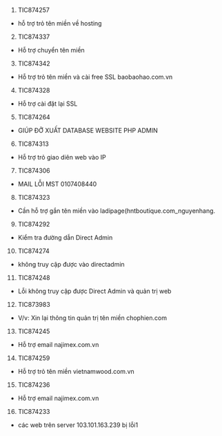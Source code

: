 1. TIC874257
- hỗ trợ trỏ tên miền về hosting
2. TIC874337
- Hỗ trợ chuyển tên miền
3. TIC874342
- Hỗ trợ trỏ tên miền và cài free SSL baobaohao.com.vn
4. TIC874328
- Hỗ trợ cài đặt lại SSL
5. TIC874264
- GIÚP ĐỠ XUẤT DATABASE WEBSITE PHP ADMIN
6. TIC874313
- Hỗ trợ trỏ giao diên web vào IP
7. TIC874306
- MAIL LỖI MST 0107408440
8. TIC874323
- Cần hỗ trợ gắn tên miền vào ladipage(hntboutique.com_nguyenhang.	

9. TIC874292
- Kiểm tra đường dẫn Direct Admin
10.	TIC874274
- không truy cập được vào directadmin
11. TIC874248
- Lỗi không truy cập được Direct Admin và quản trị web
12. TIC873983
- V/v: Xin lại thông tin quản trị tên miền chophien.com
13. TIC874245
- Hỗ trợ email najimex.com.vn
14.	TIC874259
- Hỗ trợ trỏ tên miền vietnamwood.com.vn
15.	TIC874236
- Hỗ trợ email najimex.com.vn
16.	TIC874233
- các web trên server 103.101.163.239 bị lỗi1